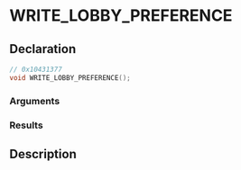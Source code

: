 # WRITE_LOBBY_PREFERENCE

## Declaration
```cpp
// 0x10431377
void WRITE_LOBBY_PREFERENCE();
```

### Arguments

### Results

## Description

